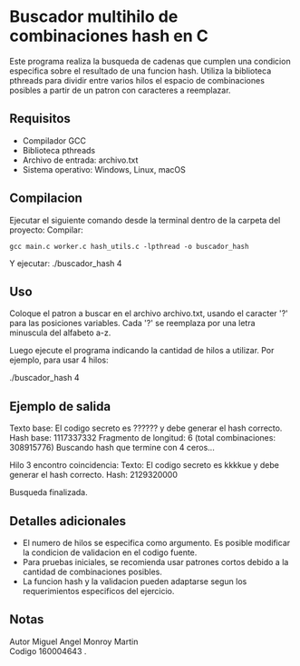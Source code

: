 # Buscador multihilo de combinaciones hash en C

Este programa realiza la busqueda de cadenas que cumplen una condicion especifica sobre el resultado de una funcion hash. Utiliza la biblioteca pthreads para dividir entre varios hilos el espacio de combinaciones posibles a partir de un patron con caracteres a reemplazar.

## Requisitos

- Compilador GCC
- Biblioteca pthreads
- Archivo de entrada: archivo.txt
- Sistema operativo: Windows, Linux, macOS

## Compilacion

Ejecutar el siguiente comando desde la terminal dentro de la carpeta del proyecto:
Compilar:

    gcc main.c worker.c hash_utils.c -lpthread -o buscador_hash
Y ejecutar:
    ./buscador_hash 4

## Uso

Coloque el patron a buscar en el archivo archivo.txt, usando el caracter '?' para las posiciones variables. Cada '?' se reemplaza por una letra minuscula del alfabeto a-z.

Luego ejecute el programa indicando la cantidad de hilos a utilizar. Por ejemplo, para usar 4 hilos:

./buscador_hash 4

## Ejemplo de salida

Texto base: El codigo secreto es ?????? y debe generar el hash correcto.
Hash base: 1117337332
Fragmento de longitud: 6 (total combinaciones: 308915776)
Buscando hash que termine con 4 ceros...

Hilo 3 encontro coincidencia:
    Texto: El codigo secreto es kkkkue y debe generar el hash correcto.
    Hash: 2129320000

Busqueda finalizada.

## Detalles adicionales

- El numero de hilos se especifica como argumento. Es posible modificar la condicion de validacion en el codigo fuente.
- Para pruebas iniciales, se recomienda usar patrones cortos debido a la cantidad de combinaciones posibles.
- La funcion hash y la validacion pueden adaptarse segun los requerimientos especificos del ejercicio.

## Notas
Autor
Miguel Angel Monroy Martin  
Codigo 160004643
.
